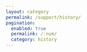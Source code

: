 ```yaml
---
layout: category
permalink: /support/history/
pagination: 
  enabled: true
  permalink: /:num/
  category: history
---
```

